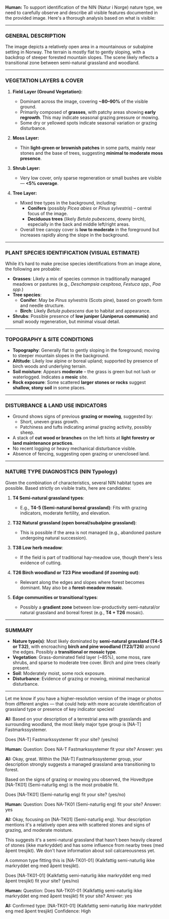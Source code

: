 **Human:** To support identification of the NIN (Natur i Norge) nature type, we need to carefully observe and describe all visible features documented in the provided image. Here's a thorough analysis based on what is visible:

---

### **GENERAL DESCRIPTION**
The image depicts a relatively open area in a mountainous or subalpine setting in Norway. The terrain is mostly flat to gently sloping, with a backdrop of steeper forested mountain slopes. The scene likely reflects a transitional zone between semi-natural grassland and woodland. 

---

### **VEGETATION LAYERS & COVER**
1. **Field Layer (Ground Vegetation):**
   - Dominant across the image, covering **~80–90%** of the visible ground.
   - Primarily composed of **grasses**, with patchy areas showing **early regrowth**. This may indicate seasonal grazing pressure or mowing.
   - Some dry or yellowed spots indicate seasonal variation or grazing disturbance.

2. **Moss Layer:**
   - Thin **light-green or brownish patches** in some parts, mainly near stones and the base of trees, suggesting **minimal to moderate moss presence**.

3. **Shrub Layer:**
   - Very low cover, only sparse regeneration or small bushes are visible — **<5% coverage**.

4. **Tree Layer:**
   - Mixed tree types in the background, including:
     - **Conifers** (possibly *Picea abies* or *Pinus sylvestris*) – central focus of the image.
     - **Deciduous trees** (likely *Betula pubescens*, downy birch), especially in the back and middle left/right areas.
   - Overall tree canopy cover is **low to moderate** in the foreground but increases rapidly along the slope in the background.

---

### **PLANT SPECIES IDENTIFICATION (VISUAL ESTIMATE)**
While it’s hard to make precise species identifications from an image alone, the following are probable:
- **Grasses**: Likely a mix of species common in traditionally managed meadows or pastures (e.g., *Deschampsia cespitosa*, *Festuca spp.*, *Poa spp.*)
- **Tree species**:
  - **Conifer**: May be *Pinus sylvestris* (Scots pine), based on growth form and needle structure.
  - **Birch**: Likely *Betula pubescens* due to habitat and appearance.
- **Shrubs**: Possible presence of **low juniper (Juniperus communis)** and small woody regeneration, but minimal visual detail.

---

### **TOPOGRAPHY & SITE CONDITIONS**
- **Topography**: Generally flat to gently sloping in the foreground; moving to steeper mountain slopes in the background.
- **Altitude**: Likely low alpine or boreal upland; supported by presence of birch woods and underlying terrain.
- **Soil moisture**: Appears **moderate** – the grass is green but not lush or waterlogged. Indicates a **mesic** site.
- **Rock exposure**: Some scattered **larger stones or rocks** suggest **shallow, stony soil** in some places.

---

### **DISTURBANCE & LAND USE INDICATORS**
- Ground shows signs of previous **grazing or mowing**, suggested by:
  - Short, uneven grass growth.
  - Patchiness and tufts indicating animal grazing activity, possibly sheep.
- A stack of **cut wood or branches** on the left hints at **light forestry or land maintenance practices**.
- No recent logging or heavy mechanical disturbance visible.
- Absence of fencing, suggesting open grazing or unenclosed land.

---

### **NATURE TYPE DIAGNOSTICS (NIN Typology)**
Given the combination of characteristics, several NIN habitat types are possible. Based strictly on visible traits, here are candidates:

1. **T4 Semi-natural grassland types**:
   - E.g., **T4-5 (Semi-natural boreal grassland)**: Fits with grazing indicators, moderate fertility, and elevation.

2. **T32 Natural grassland (open boreal/subalpine grassland)**:
   - This is possible if the area is not managed (e.g., abandoned pasture undergoing natural succession).

3. **T38 Low herb meadow**:
   - If the field is part of traditional hay-meadow use, though there's less evidence of cutting.

4. **T26 Birch woodland or T23 Pine woodland (if zooming out)**:
   - Relevant along the edges and slopes where forest becomes dominant. May also be a **forest-meadow mosaic**.

5. **Edge communities or transitional types**:
   - Possibly a **gradient zone** between low-productivity semi-natural/or natural grassland and boreal forest (e.g., **T4 + T26** mosaic).

---

### **SUMMARY**
- **Nature type(s)**: Most likely dominated by **semi-natural grassland (T4-5 or T32)**, with encroaching **birch and pine woodland (T23/T26)** around the edges. Possibly a **transitional or mosaic type**.
- **Vegetation**: Grass-dominated field layer (~85%), some moss, rare shrubs, and sparse to moderate tree cover. Birch and pine trees clearly present.
- **Soil**: Moderately moist, some rock exposure.
- **Disturbance**: Evidence of grazing or mowing, minimal mechanical disturbance.

---

Let me know if you have a higher-resolution version of the image or photos from different angles — that could help with more accurate identification of grassland type or presence of key indicator species!

**AI:** Based on your description of a terrestrial area with grasslands and surrounding woodland, the most likely major type group is [NA-T] Fastmarkssystemer.

Does [NA-T] Fastmarkssystemer fit your site? (yes/no)

**Human:** Question: Does NA-T Fastmarkssystemer fit your site? 
Answer: yes

**AI:** Okay, great. Within the [NA-T] Fastmarkssystemer group, your description strongly suggests a managed grassland area transitioning to forest.

Based on the signs of grazing or mowing you observed, the Hovedtype [NA-TK01] (Semi-naturlig eng) is the most probable fit.

Does [NA-TK01] (Semi-naturlig eng) fit your site? (yes/no)

**Human:** Question: Does NA-TK01 (Semi-naturlig eng) fit your site? 
Answer: yes

**AI:** Okay, focusing on [NA-TK01] (Semi-naturlig eng). Your description mentions it's a relatively open area with scattered stones and signs of grazing, and moderate moisture.

This suggests it's a semi-natural grassland that hasn't been heavily cleared of stones (ikke markryddet) and has some influence from nearby trees (med åpent tresjikt). We don't have information about soil calcareousness yet.

A common type fitting this is [NA-TK01-01] (Kalkfattig semi-naturlig ikke markryddet eng med åpent tresjikt).

Does [NA-TK01-01] (Kalkfattig semi-naturlig ikke markryddet eng med åpent tresjikt) fit your site? (yes/no)

**Human:** Question: Does NA-TK01-01 (Kalkfattig semi-naturlig ikke markryddet eng med åpent tresjikt) fit your site? 
Answer: yes

**AI:** Confirmed type: [NA-TK01-01] (Kalkfattig semi-naturlig ikke markryddet eng med åpent tresjikt)
Confidence: High
